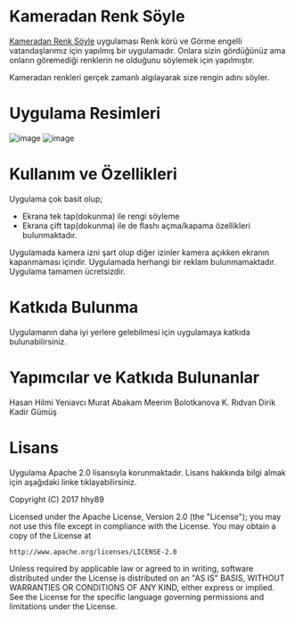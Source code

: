 # Kameradan Renk Söyle

[Kameradan Renk Söyle](https://play.google.com/store/apps/details?id=com.hhy.camera.color.teller) uygulaması Renk körü ve Görme engelli vatandaşlarımız için yapılmış bir uygulamadır. Onlara sizin gördüğünüz ama onların göremediği renklerin ne olduğunu söylemek için yapılmıştır.

Kameradan renkleri gerçek zamanlı algılayarak size rengin adını söyler.

Uygulama Resimleri
=======
![image](https://github.com/hhy89/Kameradan-Renk-Soyle/tree/master/resimler/telefon1.png)
![image](https://github.com/hhy89/Kameradan-Renk-Soyle/tree/master/resimler/telefon2.png)

Kullanım ve Özellikleri
=======
Uygulama çok basit olup;
* Ekrana tek tap(dokunma) ile rengi söyleme
* Ekrana çift tap(dokunma) ile de flashı açma/kapama
özellikleri bulunmaktadır.

Uygulamada kamera izni şart olup diğer izinler kamera açıkken ekranın kapanmaması içindir.
Uygulamada herhangi bir reklam bulunmamaktadır.
Uygulama tamamen ücretsizdir.


Katkıda Bulunma
=======
Uygulamanın daha iyi yerlere gelebilmesi için uygulamaya katkıda bulunabilirsiniz.

Yapımcılar ve Katkıda Bulunanlar
========
Hasan Hilmi Yeniavcı
Murat Abakam
Meerim Bolotkanova
K. Rıdvan Dirik
Kadir Gümüş

Lisans
=====================
Uygulama Apache 2.0 lisansıyla korunmaktadır. Lisans hakkında bilgi almak için aşağıdaki linke tıklayabilirsiniz.

Copyright (C) 2017 hhy89

Licensed under the Apache License, Version 2.0 (the "License");
you may not use this file except in compliance with the License.
You may obtain a copy of the License at

    http://www.apache.org/licenses/LICENSE-2.0

Unless required by applicable law or agreed to in writing, software
distributed under the License is distributed on an "AS IS" BASIS,
WITHOUT WARRANTIES OR CONDITIONS OF ANY KIND, either express or implied.
See the License for the specific language governing permissions and
limitations under the License.
